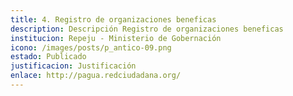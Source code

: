 ```yaml
---
title: 4. Registro de organizaciones beneficas
description: D﻿escripción Registro de organizaciones beneficas
institucion: Repeju - Ministerio de Gobernación
icono: /images/posts/p_antico-09.png
estado: Publicado
justificacion: Justificación
enlace: http://pagua.redciudadana.org/
---
```


